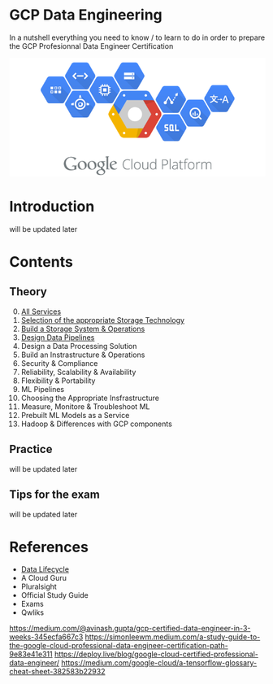 # GCP Data Engineering
In a nutshell everything you need to know / to learn to do in order to prepare the GCP Profesionnal Data Engineer Certification

![Example](Theory/pictures/GCP_logo.png "Example")

# Introduction
will be updated later

# Contents

## Theory
0. [All Services](Theory/Components.md)
1. [Selection of the appropriate Storage Technology](Theory/Storage.md)
2. [Build a Storage System & Operations](Theory/Build_storage.md)
3. [Design Data Pipelines](Theory/Pipelines.md)
4. Design a Data Processing Solution
5. Build an Instrastructure & Operations
6. Security & Compliance
7. Reliability, Scalability & Availability
8. Flexibility & Portability
9. ML Pipelines
10. Choosing the Appropriate Insfrastructure
11. Measure, Monitore & Troubleshoot ML
12. Prebuilt ML Models as a Service
13. Hadoop & Differences with GCP components


## Practice
will be updated later

## Tips for the exam
will be updated later

# References
- [Data Lifecycle](https://cloud.google.com/solutions/data-lifecycle-cloud-platform)
- A Cloud Guru
- Pluralsight
- Official Study Guide
- Exams
- Qwliks

https://medium.com/@avinash.gupta/gcp-certified-data-engineer-in-3-weeks-345ecfa667c3
https://simonleewm.medium.com/a-study-guide-to-the-google-cloud-professional-data-engineer-certification-path-9e83e41e311
https://deploy.live/blog/google-cloud-certified-professional-data-engineer/
https://medium.com/google-cloud/a-tensorflow-glossary-cheat-sheet-382583b22932